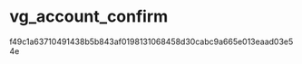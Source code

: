 vg_account_confirm
==================
f49c1a63710491438b5b843af0198131068458d30cabc9a665e013eaad03e54e
